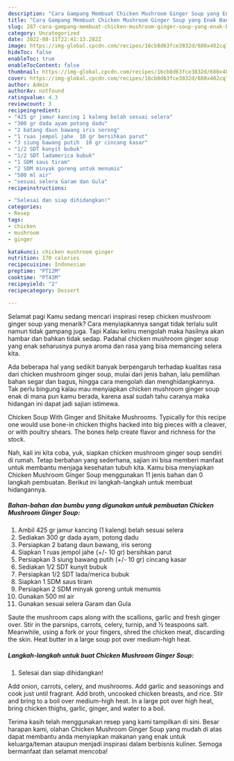```yaml
---
description: "Cara Gampang Membuat Chicken Mushroom Ginger Soup yang Enak Banget, Buat Buka Puasa Enak"
title: "Cara Gampang Membuat Chicken Mushroom Ginger Soup yang Enak Banget, Buat Buka Puasa Enak"
slug: 287-cara-gampang-membuat-chicken-mushroom-ginger-soup-yang-enak-banget-buat-buka-puasa-enak
category: Uncategorized
date: 2022-08-11T22:41:13.282Z
image: https://img-global.cpcdn.com/recipes/16cb8d63fce3832d/680x482cq70/chicken-mushroom-ginger-soup-foto-resep-utama.jpg
hideToc: false
enableToc: true
enableTocContent: false
thumbnail: https://img-global.cpcdn.com/recipes/16cb8d63fce3832d/680x482cq70/chicken-mushroom-ginger-soup-foto-resep-utama.jpg
cover: https://img-global.cpcdn.com/recipes/16cb8d63fce3832d/680x482cq70/chicken-mushroom-ginger-soup-foto-resep-utama.jpg
author: Admin
authorAv: notfound
ratingvalue: 4.3
reviewcount: 3
recipeingredient:
- "425 gr jamur kancing 1 kaleng belah sesuai selera"
- "300 gr dada ayam potong dadu"
- "2 batang daun bawang iris serong"
- "1 ruas jempol jahe  10 gr bersihkan parut"
- "3 siung bawang putih  10 gr cincang kasar"
- "1/2 SDT kunyit bubuk"
- "1/2 SDT ladamerica bubuk"
- "1 SDM saus tiram"
- "2 SDM minyak goreng untuk menumis"
- "500 ml air"
- "sesuai selera Garam dan Gula"
recipeinstructions:

- "Selesai dan siap dihidangkan!"
categories:
- Resep
tags:
- chicken
- mushroom
- ginger

katakunci: chicken mushroom ginger 
nutrition: 170 calories
recipecuisine: Indonesian
preptime: "PT12M"
cooktime: "PT43M"
recipeyield: "2"
recipecategory: Dessert

---
```



Selamat pagi Kamu sedang mencari inspirasi resep chicken mushroom ginger soup yang menarik? Cara menyiapkannya sangat tidak terlalu sulit namun tidak gampang juga. Tapi Kalau keliru mengolah maka hasilnya akan hambar dan bahkan tidak sedap. Padahal chicken mushroom ginger soup yang enak seharusnya punya aroma dan rasa yang bisa memancing selera kita.


Ada beberapa hal yang sedikit banyak berpengaruh terhadap kualitas rasa dari chicken mushroom ginger soup, mulai dari jenis bahan, lalu pemilihan bahan segar dan bagus, hingga cara mengolah dan menghidangkannya. Tak perlu bingung kalau mau menyiapkan chicken mushroom ginger soup enak di mana pun kamu berada, karena asal sudah tahu caranya maka hidangan ini dapat jadi sajian istimewa.

Chicken Soup With Ginger and Shiitake Mushrooms. Typically for this recipe one would use bone-in chicken thighs hacked into big pieces with a cleaver, or with poultry shears. The bones help create flavor and richness for the stock.


Nah, kali ini kita coba, yuk, siapkan chicken mushroom ginger soup sendiri di rumah. Tetap berbahan yang sederhana, sajian ini bisa memberi manfaat untuk membantu menjaga kesehatan tubuh kita. Kamu bisa menyiapkan Chicken Mushroom Ginger Soup menggunakan 11 jenis bahan dan 0 langkah pembuatan. Berikut ini langkah-langkah untuk membuat hidangannya.

<!--inarticleads1-->

##### Bahan-bahan dan bumbu yang digunakan untuk pembuatan Chicken Mushroom Ginger Soup:

1. Ambil 425 gr jamur kancing (1 kaleng) belah sesuai selera
1. Sediakan 300 gr dada ayam, potong dadu
1. Persiapkan 2 batang daun bawang, iris serong
1. Siapkan 1 ruas jempol jahe (+/- 10 gr) bersihkan parut
1. Persiapkan 3 siung bawang putih (+/- 10 gr) cincang kasar
1. Sediakan 1/2 SDT kunyit bubuk
1. Persiapkan 1/2 SDT lada/merica bubuk
1. Siapkan 1 SDM saus tiram
1. Persiapkan 2 SDM minyak goreng untuk menumis
1. Gunakan 500 ml air
1. Gunakan sesuai selera Garam dan Gula


Saute the mushroom caps along with the scallions, garlic and fresh ginger over. Stir in the parsnips, carrots, celery, turnip, and ½ teaspoons salt. Meanwhile, using a fork or your fingers, shred the chicken meat, discarding the skin. Heat butter in a large soup pot over medium-high heat. 

<!--inarticleads2-->

##### Langkah-langkah untuk buat Chicken Mushroom Ginger Soup:


1. Selesai dan siap dihidangkan!

Add onion, carrots, celery, and mushrooms. Add garlic and seasonings and cook just until fragrant. Add broth, uncooked chicken breasts, and rice. Stir and bring to a boil over medium-high heat. In a large pot over high heat, bring chicken thighs, garlic, ginger, and water to a boil. 

Terima kasih telah menggunakan resep yang kami tampilkan di sini. Besar harapan kami, olahan Chicken Mushroom Ginger Soup yang mudah di atas dapat membantu anda menyiapkan makanan yang enak untuk keluarga/teman ataupun menjadi inspirasi dalam berbisnis kuliner. Semoga bermanfaat dan selamat mencoba!
